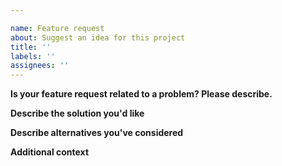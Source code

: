 ```yaml
---

name: Feature request
about: Suggest an idea for this project
title: ''
labels: ''
assignees: ''
---
```


**Is your feature request related to a problem? Please describe.**
<!-- A clear and concise description of what the problem is. Ex. I'm always frustrated when \[...] -->

**Describe the solution you'd like**
<!-- A clear and concise description of what you want to happen. -->

**Describe alternatives you've considered**
<!-- A clear and concise description of any alternative solutions or features you've considered. -->

**Additional context**
<!-- Add any other context or screenshots about the feature request here. -->
